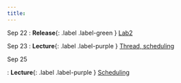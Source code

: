 ```yaml
---
title:
---
```



Sep 22
: **Release**{: .label .label-green } [Lab2](#)

Sep 23
: **Lecture**{: .label .label-purple } [Thread, scheduling](#)

Sep 25

: **Lecture**{: .label .label-purple } [Scheduling](#)

